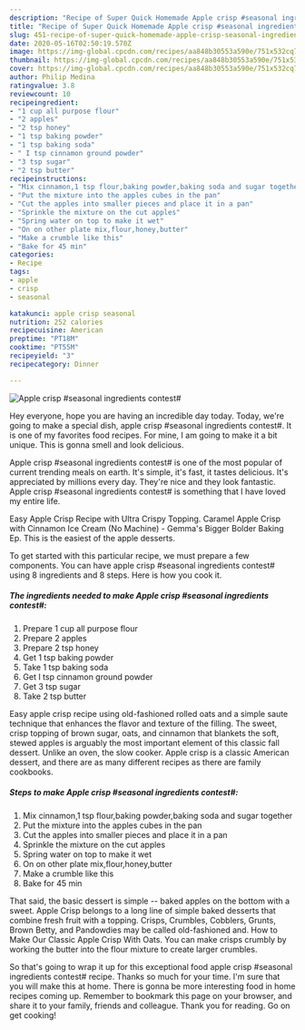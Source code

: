 ```yaml
---
description: "Recipe of Super Quick Homemade Apple crisp #seasonal ingredients contest#"
title: "Recipe of Super Quick Homemade Apple crisp #seasonal ingredients contest#"
slug: 451-recipe-of-super-quick-homemade-apple-crisp-seasonal-ingredients-contest
date: 2020-05-16T02:50:19.570Z
image: https://img-global.cpcdn.com/recipes/aa848b30553a590e/751x532cq70/apple-crisp-seasonal-ingredients-contest-recipe-main-photo.jpg
thumbnail: https://img-global.cpcdn.com/recipes/aa848b30553a590e/751x532cq70/apple-crisp-seasonal-ingredients-contest-recipe-main-photo.jpg
cover: https://img-global.cpcdn.com/recipes/aa848b30553a590e/751x532cq70/apple-crisp-seasonal-ingredients-contest-recipe-main-photo.jpg
author: Philip Medina
ratingvalue: 3.8
reviewcount: 10
recipeingredient:
- "1 cup all purpose flour"
- "2 apples"
- "2 tsp honey"
- "1 tsp baking powder"
- "1 tsp baking soda"
- " I tsp cinnamon ground powder"
- "3 tsp sugar"
- "2 tsp butter"
recipeinstructions:
- "Mix cinnamon,1 tsp flour,baking powder,baking soda and sugar together"
- "Put the mixture into the apples cubes in the pan"
- "Cut the apples into smaller pieces and place it in a pan"
- "Sprinkle the mixture on the cut apples"
- "Spring water on top to make it wet"
- "On on other plate mix,flour,honey,butter"
- "Make a crumble like this"
- "Bake for 45 min"
categories:
- Recipe
tags:
- apple
- crisp
- seasonal

katakunci: apple crisp seasonal 
nutrition: 252 calories
recipecuisine: American
preptime: "PT18M"
cooktime: "PT55M"
recipeyield: "3"
recipecategory: Dinner

---
```



![Apple crisp #seasonal ingredients contest#](https://img-global.cpcdn.com/recipes/aa848b30553a590e/751x532cq70/apple-crisp-seasonal-ingredients-contest-recipe-main-photo.jpg)

Hey everyone, hope you are having an incredible day today. Today, we're going to make a special dish, apple crisp #seasonal ingredients contest#. It is one of my favorites food recipes. For mine, I am going to make it a bit unique. This is gonna smell and look delicious.

Apple crisp #seasonal ingredients contest# is one of the most popular of current trending meals on earth. It's simple, it's fast, it tastes delicious. It's appreciated by millions every day. They're nice and they look fantastic. Apple crisp #seasonal ingredients contest# is something that I have loved my entire life.

Easy Apple Crisp Recipe with Ultra Crispy Topping. Caramel Apple Crisp with Cinnamon Ice Cream (No Machine) - Gemma&#39;s Bigger Bolder Baking Ep. This is the easiest of the apple desserts.


To get started with this particular recipe, we must prepare a few components. You can have apple crisp #seasonal ingredients contest# using 8 ingredients and 8 steps. Here is how you cook it.

##### The ingredients needed to make Apple crisp #seasonal ingredients contest#:

1. Prepare 1 cup all purpose flour
1. Prepare 2 apples
1. Prepare 2 tsp honey
1. Get 1 tsp baking powder
1. Take 1 tsp baking soda
1. Get  I tsp cinnamon ground powder
1. Get 3 tsp sugar
1. Take 2 tsp butter


Easy apple crisp recipe using old-fashioned rolled oats and a simple saute technique that enhances the flavor and texture of the filling. The sweet, crisp topping of brown sugar, oats, and cinnamon that blankets the soft, stewed apples is arguably the most important element of this classic fall dessert. Unlike an oven, the slow cooker. Apple crisp is a classic American dessert, and there are as many different recipes as there are family cookbooks. 

##### Steps to make Apple crisp #seasonal ingredients contest#:

1. Mix cinnamon,1 tsp flour,baking powder,baking soda and sugar together
1. Put the mixture into the apples cubes in the pan
1. Cut the apples into smaller pieces and place it in a pan
1. Sprinkle the mixture on the cut apples
1. Spring water on top to make it wet
1. On on other plate mix,flour,honey,butter
1. Make a crumble like this
1. Bake for 45 min


That said, the basic dessert is simple -- baked apples on the bottom with a sweet. Apple Crisp belongs to a long line of simple baked desserts that combine fresh fruit with a topping. Crisps, Crumbles, Cobblers, Grunts, Brown Betty, and Pandowdies may be called old-fashioned and. How to Make Our Classic Apple Crisp With Oats. You can make crisps crumbly by working the butter into the flour mixture to create larger crumbles. 

So that's going to wrap it up for this exceptional food apple crisp #seasonal ingredients contest# recipe. Thanks so much for your time. I'm sure that you will make this at home. There is gonna be more interesting food in home recipes coming up. Remember to bookmark this page on your browser, and share it to your family, friends and colleague. Thank you for reading. Go on get cooking!
